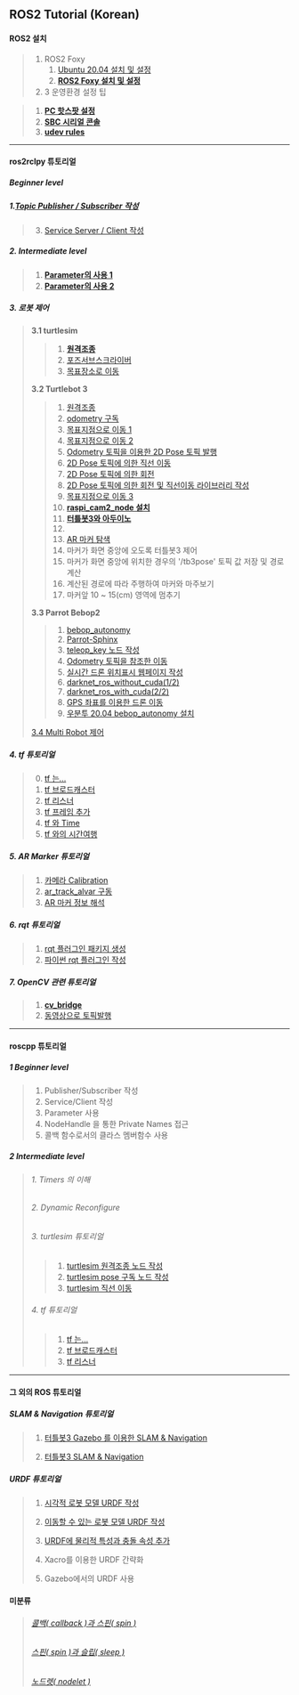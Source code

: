 ## ROS2 Tutorial (Korean)

#### ROS2 설치


>1. ROS2 Foxy
>     1. [Ubuntu 20.04 설치 및 설정]() 
>     2. **[ROS2 Foxy 설치 및 설정](https://github.com/greattoe/ros2_tutorial/blob/master/install_ROS_Foxy.md)** 
>2. 3  운영환경 설정 팁


>  1. **[PC 핫스팟 설정](https://github.com/greattoe/ros2_tutorial/blob/master/turtlebot3/tb3_1_set_hotspot_on_1804.md)** 
>  2. **[SBC 시리얼 콘솔](https://github.com/greattoe/ros2_tutorial/blob/master/turtlebot3/tb3_2_RPi_serial_console.md)**  
>  3. **[udev rules](https://github.com/greattoe/ros2tutorial/blob/master/turtlebot3/tb3_3_RPi_udev_rules.md)**

---


####  ros2rclpy 튜토리얼

##### Beginner level

##### 1.[Topic Publisher / Subscriber 작성](https://github.com/greattoe/ros2_tutorial/blob/master/rclpy/rclpy1_WritingSimplePub_n_Sub.md) 

>3. [Service Server / Client 작성](https://github.com/greattoe/ros2_tutorial/blob/master/rclpy/rclpy_2_WritingSimpleSVC_n_Client.md) 

##### 2. Intermediate level
>1. **[Parameter의 사용 1](https://github.com/greattoe/ros2_tutorial/blob/master/rclpy/parameter1.md)**
>2. **[Parameter의 사용 2](https://github.com/greattoe/ros2_tutorial/blob/master/rclpy/parameter2.md)**  

##### 3. 로봇 제어
>**3.1 turtlesim**
>
>>1. **[원격조종](https://github.com/greattoe/ros2_tutorial/blob/master/turtlesim/1_teleop_key.md)**
>>2. [포즈서브스크라이버](./turtlesim/2_subscribe_turtle_pose.md) 
>>3. [목표장소로 이동](./ros1_tutorial/rospy/mv_tutle_3_Go2Goal.md) 
>
>**3.2 Turtlebot 3**
>
>>1. [원격조종](./turtlebot3/1_teleop_key.md) 
>>2. [odometry 구독](./turtlebot3/2_sub_odom.md) 
>>3. [목표지점으로 이동 1](./ros1_tutorial/rospy/turtlebot3/tb3_3_Go2Goal.md) 
>>4. [목표지점으로 이동 2](./ros1_tutorial/rospy/turtlebot3/tb3_4_GoToGoal.md) 
>>5. [Odometry 토픽을 이용한 2D Pose 토픽 발행](./ros1_tutorial/rospy/turtlebot3/tb3_5_Sub_Odom_Pub_Pose2D.md)
>>6. [2D Pose 토픽에 의한 직선 이동](./ros1_tutorial/rospy/turtlebot3/tb3_6_Straight_by_Pose2D.md)
>>7. [2D Pose 토픽에 의한 회전](./ros1_tutorial/rospy/turtlebot3/tb3_7_Rotate_by_Pose2D.md)
>>8. [2D Pose 토픽에 의한 회전 및 직선이동 라이브러리 작성](./ros1_tutorial/rospy/turtlebot3/tb3_8_Rotate_n_Straight_Library.md)
>>9. [목표지점으로 이동 3](./ros1_tutorial/rospy/turtlebot3/tb3_9_move2xy.md)
>>10. **[raspi_cam2_node 설치](https://github.com/greattoe/ros2tutorial/blob/master/turtlebot3/raspicam2_node/how2install_raspicam2_node.md)**
>>11. **[터틀봇3와 아두이노](https://github.com/greattoe/ros2tutorial/blob/master/turtlebot3/turtlebot3_n_arduino/turtlebot3_n_arduino.md)**
>>12. 
>>13. [AR 마커 탐색](./turtlebot3/turtlebot3_n_arduino/urtlebot3_n_arduino.md)
>>14. 마커가 화면 중앙에 오도록 터틀봇3 제어 
>>15. 마커가 화면 중앙에 위치한 경우의 '/tb3pose' 토픽 값 저장 및 경로 계산
>>16. 계산된 경로에 따라 주행하여 마커와 마주보기
>>17. 마커앞 10 ~ 15(cm) 영역에 멈추기
>
>**3.3 Parrot Bebop2**
>
>>1. [bebop_autonomy](./ros1_tutorial/rospy/bebop2/bb2_1_bebop_autonomy.md) 
>>2. [Parrot-Sphinx](./ros1_tutorial/rospy/bebop2/bb2_2_parrot_sphinx.md) 
>>3. [teleop_key 노드 작성](./ros1_tutorial/rospy/bebop2/bb2_3_teleop_key.md)
>>4. [Odometry 토픽을 참조한 이동](./ros1_tutorial/rospy/bebop2/bb2_4_move_by_odom.md)
>>5. [실시간 드론 위치표시 웹페이지 작성](./ros1_tutorial/rospy/bebop2/bb2_5_mark_bebop2_on_web.md) 
>>6. [darknet_ros_without_cuda(1/2)](./ros1_tutorial/darknetROS/darknet_ros_1_install_n_example.md)
>>7. [darknet_ros_with_cuda(2/2)](./ros1_tutorial/darknetROS/darknet_ros_2_using_cuda.md)
>>8. [GPS 좌표를 이용한 드론 이동](./ros1_tutorial/rospy/bebop2/bb2_6_move_by_gps.md) 
>>9. [우분투 20.04 bebop_autonomy 설치](./ros1_tutorial/rospy/bebop2/bb2_1_bebop_autonomy_noetic.md) 
>
>[3.4 Multi Robot 제어](./ros1_tutorial/multimaster_fkie/multimaster_fkie.md)

##### 4. tf 튜토리얼
>0. [tf 는...](./ros1_tutorial/rospy/tf_0_Instroduction.md)
>1. [tf 브로드캐스터](./ros1_tutorial/rospy/tf_1_broadcaster.md)
>2. [tf 리스너](./ros1_tutorial/rospy/tf_2_listener.md)
>3. [tf 프레임 추가](./ros1_tutorial/rospy/tf_3_adding_frame.md)
>4. [tf 와 Time](./ros1_tutorial/rospy/tf_4_tf_n_time.md)
>5. [tf 와의 시간여행](./ros1_tutorial/rospy/tf_3_adding_frame.md)

##### 5. AR Marker 튜토리얼
>1. [카메라 Calibration](./ros1_tutorial/camera_calibration/how_to_calibrate_monocular_camera.md)
>2. [ar_track_alvar 구동](./ros1_tutorial/rospy/ar_1_ar_track_alvar.md)
>3. [ AR 마커 정보 해석](./ros1_tutorial/rospy/ar_2_analysis_marker.md)

##### 6. rqt 튜토리얼
>1. [rqt 플러그인 패키지 생성](./ros1_tutorial/rospy/rqt_1_create_rqt_plugin_pkg.md)
>2. [파이썬 rqt 플러그인 작성](./ros1_tutorial/rospy/rqt_2_writing_python_plugin.md)

##### 7. OpenCV 관련 튜토리얼
>1. **[cv_bridge](https://github.com/greattoe/ros2tutorial/blob/master/opencv/opencv_1_cv_bridge.md)**
>2. [동영상으로 토픽발행](./ros1_tutorial/rospy/open_cv/opencv_2_image_publisher.md)

---

#### roscpp 튜토리얼

##### 1 Beginner level
>1. Publisher/Subscriber 작성
>2. Service/Client 작성
>3. Parameter 사용
>4. NodeHandle 을 통한 Private Names 접근
>5. 콜백 함수로서의 클라스 멤버함수 사용

##### 2 Intermediate level
>###### 1. Timers 의 이해
>
>###### 2. Dynamic Reconfigure
>
>###### 3. turtlesim 튜토리얼
>
>>1. [turtlesim 원격조종 노드 작성](./ros1_tutorial/roscpp/ts1_teleop_turtlesim.md)
>>2. [turtlesim pose 구독 노드 작성](./ros1_tutorial/roscpp/ts2_sub_turtlesim_pose.md)
>>3. [turtlesim 직선 이동](./ros1_tutorial/roscpp/ts3_straight_move_turtlesim.md)
>
>###### 4. tf 튜토리얼
>
>>1. [tf 는... ](./ros1_tutorial/roscpp/tf_1_Instroduction.md)
>>2. [tf 브로드캐스터](./ros1_tutorial/roscpp/tf_2_broadcaster.md)
>>3. [tf 리스너](./ros1_tutorial/roscpp/tf_3_listener.md)

---

#### 그 외의 ROS 튜토리얼
##### SLAM & Navigation 튜토리얼

>1. [터틀봇3 Gazebo 를 이용한 SLAM & Navigation](./ros1_tutorial/slam_n_nav/)
>
>2. [터틀봇3 SLAM & Navigation](./ros1_tutorial/slam_n_nav/)

##### URDF 튜토리얼

>1. [시각적 로봇 모델 URDF 작성](./ros1_tutorial/urdf/urdf_1_building_visual_robot_model.md)
>
>2. [이동할 수 있는 로봇 모델 URDF 작성](./ros1_tutorial/urdf/urdf_2_building_movable_robot_model.md)
>
>3. [URDF에 물리적 특성과 충돌 속성 추가](./ros1_tutorial/urdf/urdf_3_adding_physical_n_collision.md)
>
>4. Xacro를 이용한 URDF 간략화
>
>5. Gazebo에서의 URDF 사용

   

#### 미분류

>###### [콜백( callback )과 스핀( spin )](./ros1_tutorial/roscpp/callback_n_spin.md)
>
>###### [스핀( spin )과 슬립( sleep )](./ros1_tutorial/roscpp/spin_n_sleep.md)
>
>###### [노드렛( nodelet )](./ros1_tutorial/roscpp/nodelet.md)